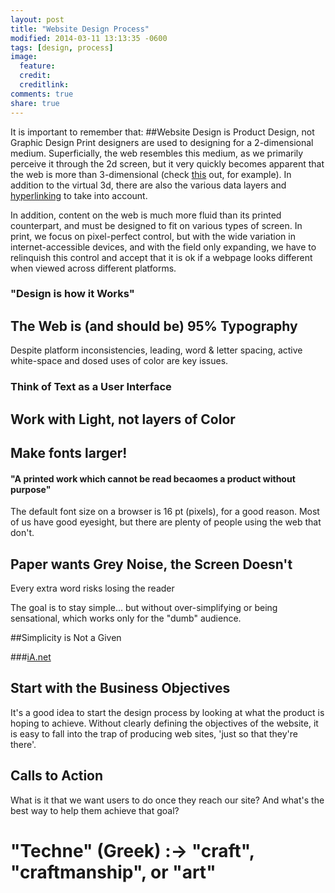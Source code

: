 ```yaml
---
layout: post
title: "Website Design Process"
modified: 2014-03-11 13:13:35 -0600
tags: [design, process]
image:
  feature: 
  credit: 
  creditlink: 
comments: true
share: true
---
```


It is important to remember that:
##Website Design is Product Design, not Graphic Design <a name="product-design"></a>
Print designers are used to designing for a 2-dimensional medium. Superficially, the web resembles this medium, as we primarily perceive it through the 2d screen, but it very quickly becomes apparent that the web is more than 3-dimensional (check [this](http://tympanus.net/Development/AnimatedBooks/index.html) out, for example). In addition to the virtual 3d, there are also the various data layers and [hyperlinking](http://www.w3.org/DesignIssues/) to take into account.

In addition, content on the web is much more fluid than its printed counterpart, and must be designed to fit on various types of screen. In print, we focus on pixel-perfect control, but with the wide variation in internet-accessible devices, and with the field only expanding, we have to relinquish this control and accept that it is ok if a webpage looks different when viewed across different platforms. 

### "Design is how it Works" <a name="how-it-works"></a>



## The Web is (and should be) 95% Typography <a name="typography"></a>

Despite platform inconsistencies, leading, word &amp; letter spacing, active white-space and dosed uses of color are key issues.

### Think of Text as a User Interface <a name="text-as-ui"></a>



## Work with Light, not layers of Color <a name="work-with-light"></a>



## Make fonts larger! <a name="make-fonts-larger"></a>

#### "A printed work which cannot be read becaomes a product without purpose"

The default font size on a browser is 16 pt (pixels), for a good reason. Most of us have good eyesight, but there are plenty of people using the web that don't.

## Paper wants Grey Noise, the Screen Doesn't <a name="paper-wants-grey-noise"></a>

Every extra word risks losing the reader

The goal is to stay simple... but without over-simplifying or being sensational, which works only for the "dumb" audience.



##Simplicity is Not a Given <a name="simplicity"></a>

###[iA.net](http://iA.net) <a name="ia_net"></a>



## Start with the Business Objectives <a name="business-objectives"></a>
It's a good idea to start the design process by looking at what the product is hoping to achieve. Without clearly defining the objectives of the website, it is easy to fall into the trap of producing web sites, 'just so that they're there'.

## Calls to Action <a name="calls-to-action"></a>
What is it that we want users to do once they reach our site? And what's the best way to help them achieve that goal?



# "Techne" (Greek) :-> "craft", "craftmanship", or "art" <a name="techne"></a>
